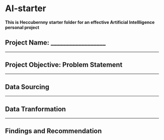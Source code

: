 # AI-starter
<h4>This is Heccubernny starter folder for an effective Artificial Intellligence personal project</h4>

## Project Name: __________________
----
## Project Objective: Problem Statement



-----
## Data Sourcing



-----
## Data Tranformation



----
## Findings and Recommendation

